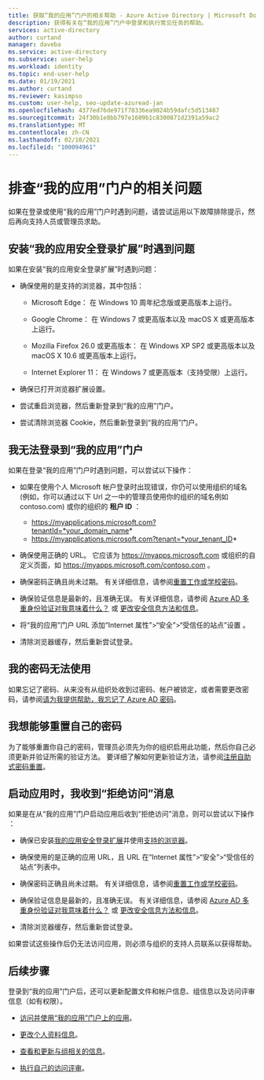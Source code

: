 ```yaml
---
title: 获取“我的应用”门户的相关帮助 - Azure Active Directory | Microsoft Docs
description: 获得有关在“我的应用”门户中登录和执行常见任务的帮助。
services: active-directory
author: curtand
manager: daveba
ms.service: active-directory
ms.subservice: user-help
ms.workload: identity
ms.topic: end-user-help
ms.date: 01/19/2021
ms.author: curtand
ms.reviewer: kasimpso
ms.custom: user-help, seo-update-azuread-jan
ms.openlocfilehash: 4377ed76de971f78336ea9024b59dafc5d513487
ms.sourcegitcommit: 24f30b1e8bb797e1609b1c8300871d2391a59ac2
ms.translationtype: MT
ms.contentlocale: zh-CN
ms.lasthandoff: 02/10/2021
ms.locfileid: "100094961"
---
```

# <a name="troubleshoot-problems-with-the-my-apps-portal"></a>排查“我的应用”门户的相关问题

如果在登录或使用“我的应用”门户时遇到问题，请尝试运用以下故障排除提示，然后再向支持人员或管理员求助。

## <a name="im-having-trouble-installing-the-my-apps-secure-sign-in-extension"></a>安装“我的应用安全登录扩展”时遇到问题

如果在安装“我的应用安全登录扩展”时遇到问题：

- 确保使用的是支持的浏览器，其中包括：

    - Microsoft Edge： 在 Windows 10 周年纪念版或更高版本上运行。

    - Google Chrome： 在 Windows 7 或更高版本以及 macOS X 或更高版本上运行。

    - Mozilla Firefox 26.0 或更高版本： 在 Windows XP SP2 或更高版本以及 macOS X 10.6 或更高版本上运行。

    - Internet Explorer 11： 在 Windows 7 或更高版本（支持受限）上运行。

- 确保已打开浏览器扩展设置。

- 尝试重启浏览器，然后重新登录到“我的应用”门户。

- 尝试清除浏览器 Cookie，然后重新登录到“我的应用”门户。

## <a name="i-cant-sign-in-to-the-my-apps-portal"></a>我无法登录到“我的应用”门户

如果在登录“我的应用”门户时遇到问题，可以尝试以下操作：

- 如果在使用个人 Microsoft 帐户登录时出现错误，你仍可以使用组织的域名 (例如，你可以通过以下 Url 之一中的管理员使用你的组织的域名例如 contoso.com) 或你的组织的 **租户 ID** ：

   - https://myapplications.microsoft.com?tenantId=*your_domain_name*
   - https://myapplications.microsoft.com?tenant=*your_tenant_ID*

- 确保使用正确的 URL。 它应该为 https://myapps.microsoft.com 或组织的自定义页面，如 https://myapps.microsoft.com/contoso.com 。

- 确保密码正确且尚未过期。 有关详细信息，请参阅[重置工作或学校密码](active-directory-passwords-update-your-own-password.md)。

- 确保验证信息是最新的，且准确无误。 有关详细信息，请参阅 [Azure AD 多重身份验证对我意味着什么？](./multi-factor-authentication-end-user-first-time.md) 或 [更改安全信息方法和信息](./security-info-setup-auth-app.md)。

- 将“我的应用”门户 URL 添加“Internet 属性”>“安全”>“受信任的站点”设置 。

- 清除浏览器缓存，然后重新尝试登录。

## <a name="my-password-isnt-working"></a>我的密码无法使用

如果忘记了密码、从来没有从组织处收到过密码、帐户被锁定，或者需要更改密码，请参阅[请为我提供帮助，我忘记了 Azure AD 密码](active-directory-passwords-update-your-own-password.md)。

## <a name="i-want-to-be-able-to-reset-my-own-password"></a>我想能够重置自己的密码

为了能够重置你自己的密码，管理员必须先为你的组织启用此功能，然后你自己必须更新并验证所需的验证方法。 要详细了解如何更新验证方法，请参阅[注册自助式密码重置](active-directory-passwords-reset-register.md)。

## <a name="im-getting-an-access-denied-message-when-i-start-an-app"></a>启动应用时，我收到“拒绝访问”消息

如果是在从“我的应用”门户启动应用后收到“拒绝访问”消息，则可以尝试以下操作 ：

- 确保已安装[我的应用安全登录扩展](my-apps-portal-end-user-access.md#download-and-install-the-my-apps-secure-sign-in-extension)并使用[支持的浏览器](my-apps-portal-end-user-access.md#supported-browsers)。

- 确保使用的是正确的应用 URL，且 URL 在“Internet 属性”>“安全”>“受信任的站点”列表中。

- 确保密码正确且尚未过期。 有关详细信息，请参阅[重置工作或学校密码](active-directory-passwords-update-your-own-password.md)。

- 确保验证信息是最新的，且准确无误。 有关详细信息，请参阅 [Azure AD 多重身份验证对我意味着什么？](./multi-factor-authentication-end-user-first-time.md) 或 [更改安全信息方法和信息](./security-info-setup-auth-app.md)。

- 清除浏览器缓存，然后重新尝试登录。

如果尝试这些操作后仍无法访问应用，则必须与组织的支持人员联系以获得帮助。

## <a name="next-steps"></a>后续步骤

登录到“我的应用”门户后，还可以更新配置文件和帐户信息、组信息以及访问评审信息（如有权限）。

- [访问并使用“我的应用”门户上的应用](my-apps-portal-end-user-access.md)。

- [更改个人资料信息](./my-account-portal-settings.md)。

- [查看和更新与组相关的信息](my-apps-portal-end-user-groups.md)。

- [执行自己的访问评审](my-apps-portal-end-user-access-reviews.md)。
